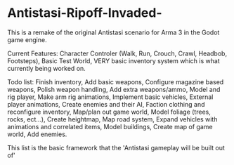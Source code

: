 # Antistasi-Ripoff-Invaded-
This is a remake of the original Antistasi scenario for Arma 3 in the Godot game engine.


Current Features:
  Character Controler (Walk, Run, Crouch, Crawl, Headbob, Footsteps),
  Basic Test World,
  VERY basic inventory system which is what currently being worked on.

Todo list:
  Finish inventory,
  Add basic weapons,
  Configure magazine based weapons,
  Polish weapon handling,
  Add extra weapons/ammo,
  Model and rig player,
  Make arm rig animations,
  Implement basic vehicles,
  External player animations,
  Create enemies and their AI,
  Faction clothing and reconfigure inventory,
  Map/plan out game world,
  Model foliage (trees, rocks, ect...),
  Create heightmap,
  Map road system,
  Expand vehicles with animations and correlated items,
  Model buildings,
  Create map of game world,
  Add enemies.
 
 This list is the basic framework that the 'Antistasi gameplay will be built out of' 

